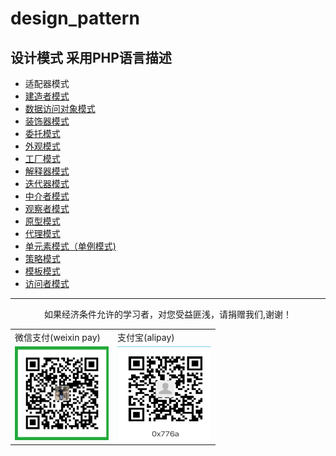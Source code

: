 # design_pattern  

设计模式 采用PHP语言描述
-------------------

*  适配器模式
*   <a href="#">建造者模式</a>
*   <a href="#">数据访问对象模式</a>
*   <a href="#">装饰器模式</a>
*   <a href="#">委托模式</a>
*   <a href="#">外观模式</a>
*   <a href="#">工厂模式</a>
*   <a href="#">解释器模式</a>
*   <a href="#">迭代器模式</a>
*   <a href="#">中介者模式</a>
*   <a href="#">观察者模式</a>
*   <a href="#">原型模式</a>
*   <a href="#">代理模式</a>
*   <a href="#">单元素模式（单例模式)</a>
*   <a href="#">策略模式</a>
*   <a href="#">模板模式</a>
*   <a href="#">访问者模式</a>

------------

<p align="center">
    如果经济条件允许的学习者，对您受益匪浅，请捐赠我们,谢谢！
</p> 
<table>
<tr><td>微信支付(weixin pay)</td><td>支付宝(alipay)</td></tr>
<tr>
<td><img src="https://github.com/wangjiangit/design_pattern/blob/master/pay_image/weixin_pay.png" width="150px" height="150px"/></td>
<td><img src="https://github.com/wangjiangit/design_pattern/blob/master/pay_image/alipay.png" width="150px" height="150px" /></td>
</tr>
</table>
    


